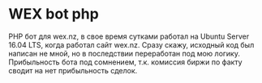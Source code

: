 # WEX bot php
PHP бот для wex.nz, в свое время сутками работал на Ubuntu Server 16.04 LTS, когда работал сайт wex.nz.
Сразу скажу, исходный код был написан не мной, но в последствии переработан под мою логику.
Прибыльность бота под сомнением, т.к. комиссия биржи по факту сводит на нет прибыльность сделок.
